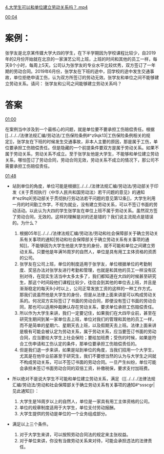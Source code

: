 [4.大学生可以和单位建立劳动关系吗？.mp4](file:///E:%5C法律实务%5CA314【游本春】【20小时200讲】劳动纠纷维权指南及企业风控管控宝典（200讲劳动合同签订法律风险防范与合规管理）%5C4.大学生可以和单位建立劳动关系吗？.mp4)

[00:04](file:///E:/%5C%E6%B3%95%E5%BE%8B%E5%AE%9E%E5%8A%A1%5CA314%E3%80%90%E6%B8%B8%E6%9C%AC%E6%98%A5%E3%80%91%E3%80%9020%E5%B0%8F%E6%97%B6200%E8%AE%B2%E3%80%91%E5%8A%B3%E5%8A%A8%E7%BA%A0%E7%BA%B7%E7%BB%B4%E6%9D%83%E6%8C%87%E5%8D%97%E5%8F%8A%E4%BC%81%E4%B8%9A%E9%A3%8E%E6%8E%A7%E7%AE%A1%E6%8E%A7%E5%AE%9D%E5%85%B8%EF%BC%88200%E8%AE%B2%E5%8A%B3%E5%8A%A8%E5%90%88%E5%90%8C%E7%AD%BE%E8%AE%A2%E6%B3%95%E5%BE%8B%E9%A3%8E%E9%99%A9%E9%98%B2%E8%8C%83%E4%B8%8E%E5%90%88%E8%A7%84%E7%AE%A1%E7%90%86%EF%BC%89%5C4.%E5%A4%A7%E5%AD%A6%E7%94%9F%E5%8F%AF%E4%BB%A5%E5%92%8C%E5%8D%95%E4%BD%8D%E5%BB%BA%E7%AB%8B%E5%8A%B3%E5%8A%A8%E5%85%B3%E7%B3%BB%E5%90%97%EF%BC%9F.mp4#t=4.139478)

# 案例：
张学友是北京某传媒大学大四的学生，在下半学期因为学校课程比较少，自2019年的2月份开始就在北京的一家演艺公司上班，上班的时间和其他的员工一样，每天8个小时，每周上5天。公司认为张学友的专业水平比较优秀，双方签订了一年期的劳动合同。2019年6月份，张学友在下班的途中，回学校的途中发生交通事故，单位拒绝申请工伤，认为双方所签订的劳动无效。张学友和单位之间不能够建立劳动关系。请问：
张学友和公司之间能够建立劳动关系吗？
# 答案
[01:00](file:///E:/%5C%E6%B3%95%E5%BE%8B%E5%AE%9E%E5%8A%A1%5CA314%E3%80%90%E6%B8%B8%E6%9C%AC%E6%98%A5%E3%80%91%E3%80%9020%E5%B0%8F%E6%97%B6200%E8%AE%B2%E3%80%91%E5%8A%B3%E5%8A%A8%E7%BA%A0%E7%BA%B7%E7%BB%B4%E6%9D%83%E6%8C%87%E5%8D%97%E5%8F%8A%E4%BC%81%E4%B8%9A%E9%A3%8E%E6%8E%A7%E7%AE%A1%E6%8E%A7%E5%AE%9D%E5%85%B8%EF%BC%88200%E8%AE%B2%E5%8A%B3%E5%8A%A8%E5%90%88%E5%90%8C%E7%AD%BE%E8%AE%A2%E6%B3%95%E5%BE%8B%E9%A3%8E%E9%99%A9%E9%98%B2%E8%8C%83%E4%B8%8E%E5%90%88%E8%A7%84%E7%AE%A1%E7%90%86%EF%BC%89%5C4.%E5%A4%A7%E5%AD%A6%E7%94%9F%E5%8F%AF%E4%BB%A5%E5%92%8C%E5%8D%95%E4%BD%8D%E5%BB%BA%E7%AB%8B%E5%8A%B3%E5%8A%A8%E5%85%B3%E7%B3%BB%E5%90%97%EF%BC%9F.mp4#t=60.972528)

在案例当中涉及到一个最核心的问题，就是单位要不要承担工伤赔偿责任。根据[[../../../法律法规汇编/劳动法/工伤保险条例#^z9qk13|工伤保险条例相关的规定]]，张学友在下班的时候发生交通事故，非本人主要的原因，那是属于工伤，单位要承担工伤赔偿责任。但是隐藏的一个前提条件要双方是属于劳动关系。如果不属于劳动关系，劳动关系不成立。至于张学友他是大学生，不能够和单位建立劳动关系，哪怕签订了劳动合同，劳动合同无效，劳动关系不成立的情况下，那公司不需要承担工伤赔偿责任。

[01:48](file:///E:/%5C%E6%B3%95%E5%BE%8B%E5%AE%9E%E5%8A%A1%5CA314%E3%80%90%E6%B8%B8%E6%9C%AC%E6%98%A5%E3%80%91%E3%80%9020%E5%B0%8F%E6%97%B6200%E8%AE%B2%E3%80%91%E5%8A%B3%E5%8A%A8%E7%BA%A0%E7%BA%B7%E7%BB%B4%E6%9D%83%E6%8C%87%E5%8D%97%E5%8F%8A%E4%BC%81%E4%B8%9A%E9%A3%8E%E6%8E%A7%E7%AE%A1%E6%8E%A7%E5%AE%9D%E5%85%B8%EF%BC%88200%E8%AE%B2%E5%8A%B3%E5%8A%A8%E5%90%88%E5%90%8C%E7%AD%BE%E8%AE%A2%E6%B3%95%E5%BE%8B%E9%A3%8E%E9%99%A9%E9%98%B2%E8%8C%83%E4%B8%8E%E5%90%88%E8%A7%84%E7%AE%A1%E7%90%86%EF%BC%89%5C4.%E5%A4%A7%E5%AD%A6%E7%94%9F%E5%8F%AF%E4%BB%A5%E5%92%8C%E5%8D%95%E4%BD%8D%E5%BB%BA%E7%AB%8B%E5%8A%B3%E5%8A%A8%E5%85%B3%E7%B3%BB%E5%90%97%EF%BC%9F.mp4#t=01:48)

- 站到单位的角度，单位可能是根据[[../../../法律法规汇编/劳动法/劳动部关于印发《关于贯彻执行〈中华人民共和国劳动法〉若干问题的意见》的通知#^ez9tq9|劳动部关于贯彻执行劳动法若干问题的意见第12条]]，大学生利用一月的时间勤工作学，不视为就业，没有建立劳动关系，可以不签订书面的劳动活动。以此认为大四的学生张学友在单位上班不属于劳动关系。虽然双方签了劳动合同，无效的。这样的理解是对的还是错的？我们说主流观点是错误的。为什么？
	1. 根据05年[[../../../法律法规汇编/劳动法/劳动和社会保障部关于确立劳动关系有关事项的通知|劳动和社会保障部关于确立劳动关系有关事项的通知]]，不能够因为大学生他是大学生的身份，就不可能和单位之间建立劳动关系。只要他是年满16周岁的自然人，单位是具有用工主体资格的资质的公司。
	2. 张学友在公司上班，单位的制度适用于张学友，单位根据单位的考勤制度、奖惩办法对张学友进行考勤和管理，也就是和其他的员工一样没有区别对待，在现实生活当中太多太多了，我们都知道在大四的时候甚至研究生，那这个时间段他们课程比较少，往往会到其他的单位去上班，并且是渐渐稳定的每天8小时以上，公司正常发放工资的这样的一种工作方式。那我们说虽然他是大学生的身份，但是从法律上面来讲是可以构成劳动关系的。何况双方实际签订了书面的劳动合同，即便没有签订书面的劳动合同，那也可以适用仲裁确认存在劳动关系，要求单位承担工伤赔偿责任。
	3. 所以作为大学生来讲，我们一定要记住，如果我们在大四毕业前，甚至在研究生期间到某一家单位去上班，单位对我们的管理和其他的员工一样，而不是简单的星期六、星期天去上班，以及假期天去上班。法律上面来讲是极有可能会被认定为劳动关系，属于劳动关系，应当要签订书面的劳动合同，应当要给大学生上社会保险；要给加班费；受伤的时候，如果是符合工伤申请和工伤认定的条件，那单位要承担工伤赔偿责任的。
	4. 但是我们退一步来讲，如果是站到单位的角度，当我们招用一个大学生，尤其是在他毕业前甚至于研究生，我们不要想当然的认为与大学生之间就不构成劳动关系，可以不签订书面的劳动合同。一旦产生纠纷，单位可能会承担未签订书面劳动合同的双倍工资，补缴税保，要求支付加班费。

- 所以绝对不是说大学生不可能和单位建立劳动关系，满足（[[../../../法律法规汇编/劳动法/劳动和社会保障部关于确立劳动关系有关事项的通知#^ssscgr|见此通知]]）：
	1. 大学生是16周岁以上的自然人，单位是一家具有用工主体资格的公司。
	2. 单位的规章制度适用于大学生，单位支付劳动报酬。
	3. 大学生提供的劳动是单位的一个业务组成部分。

- 满足以上三个条件。
	1. 对于大学生来讲，可以按照劳动合同法的规定来主张权益。
	2. 对于单位来讲，你没有当做劳动关系来对待，可能会承担违法的法律责任。